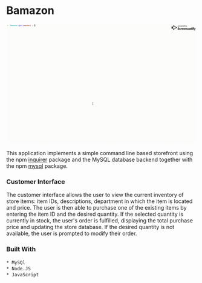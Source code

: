 # Bamazon

![alt text](https://github.com/sherriejudy/Bamazon/blob/master/Dec%2015%2C%202018%2011_36%20PM.gif "Demo Gif")

This application implements a simple command line based storefront using the npm [inquirer](https://www.npmjs.com/package/inquirer) package and the MySQL database backend together with the npm [mysql](https://www.npmjs.com/package/mysql) package.

### Customer Interface

The customer interface allows the user to view the current inventory of store items: item IDs, descriptions, department in which the item is located and price. The user is then able to purchase one of the existing items by entering the item ID and the desired quantity. If the selected quantity is currently in stock, the user's order is fulfilled, displaying the total purchase price and updating the store database. If the desired quantity is not available, the user is prompted to modify their order.

### Built With

```
* MySQl
* Node.JS
* JavaScript

```
